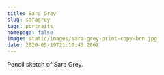```yaml
---
title: Sara Grey
slug: saragrey
tags: portraits
homepage: false
image: static/images/sara-grey-print-copy-brn.jpg
date: 2020-05-19T21:10:43.286Z
---
```

Pencil sketch of Sara Grey.
